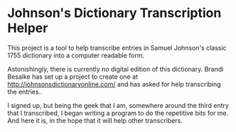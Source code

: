 # Johnson's Dictionary Transcription Helper

This project is a tool to help transcribe entries in Samuel Johnson's classic 1755 dictionary into a computer readable form.

Astonishingly, there is currently no digital edition of this dictionary. Brandi Besalke has set up a project to create one at http://johnsonsdictionaryonline.com/ and has asked for help transcribing the entries..

I signed up, but being the geek that I am, somewhere around the third entry that I transcribed, I began writing a program to do the repetitive bits for me. And here it is, in the hope that it will help other transcribers.
